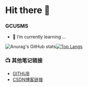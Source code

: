 # Hit there 👋

<h3 align="left">GCUSMS</h3>

- 🌱 I’m currently learning ...

![Anurag's GitHub stats](https://github-readme-stats.vercel.app/api?username=gcusms&show_icons=true&theme=onedark)[![Top Langs](https://github-readme-stats.vercel.app/api/top-langs/?username=gcusms)](https://github.com/gcusms/github-readme-stats)
<!--
**gcusms/gcusms** is a ✨ _special_ ✨ repository because its `README.md` (this file) appears on your GitHub profile.
欢迎来到我的世界
Here are some ideas to get you started:

- 🔭 I’m currently working on ...

- 👯 I’m looking to collaborate on ...
- 🤔 I’m looking for help with ...
- 💬 Ask me about ...
- 📫 How to reach me: ...
- 😄 Pronouns: ...
- ⚡ Fun fact: ...
-->


### 📺 其他笔记链接
<!-- YOUTUBE:START -->
- [GITHUB](https://github.com/gcusms)
- [CSDN博客链接](https://blog.csdn.net/Msyusheng?spm=1000.2115.3001.5343)
<!-- YOUTUBE:END -->




